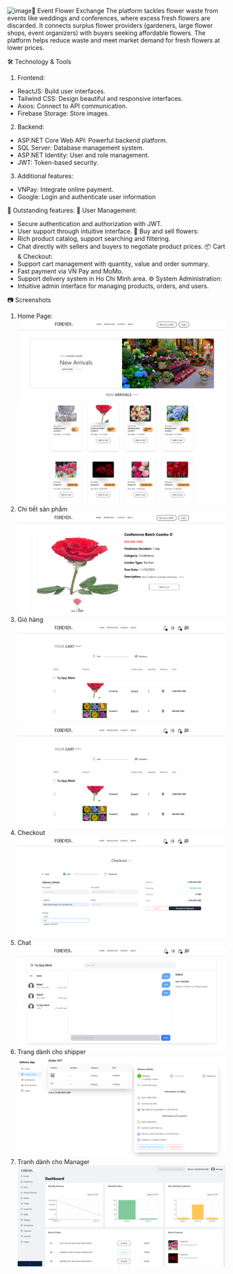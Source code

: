 ![image](https://github.com/user-attachments/assets/d1cf2a5a-77f1-4d62-9210-7e11a071867d)🌸 Event Flower Exchange
The platform tackles flower waste from events like weddings and conferences, where excess fresh flowers are discarded. It connects surplus flower providers (gardeners, large flower shops, event organizers) with buyers seeking affordable flowers. The platform helps reduce waste and meet market demand for fresh flowers at lower prices.

🛠️ Technology & Tools
1. Frontend:
+ ReactJS: Build user interfaces.
+ Tailwind CSS: Design beautiful and responsive interfaces.
+ Axios: Connect to API communication.
+ Firebase Storage: Store images.
  
2. Backend:
+ ASP.NET Core Web API: Powerful backend platform.
+ SQL Server: Database management system.
+ ASP.NET Identity: User and role management.
+ JWT: Token-based security.

3. Additional features:
+ VNPay: Integrate online payment.
+ Google: Login and authenticate user information
  
🚀 Outstanding features:
🌿 User Management:
+ Secure authentication and authorization with JWT.
+ User support through intuitive interface.
🌸 Buy and sell flowers:
+ Rich product catalog, support searching and filtering.
+ Chat directly with sellers and buyers to negotiate product prices.
📦 Cart & Checkout:
+ Support cart management with quantity, value and order summary.
+ Fast payment via VN Pay and MoMo.
+ Support delivery system in Ho Chi Minh area.
⚙️ System Administration:
+ Intuitive admin interface for managing products, orders, and users.

📷 Screenshots
1. Home Page: 
![](image/HomePage.png)
![](image/HomePage1.png)
2. Chi tiết sản phẩm
![](image/ProductDetail.png)
3. Giỏ hàng 
![](image/Cart.png)
![](image/Cart1.png)
4. Checkout
![](image/Checkout.png)
5. Chat
![](image/Chat.png)
6. Trang dành cho shipper
![](image/DeliveryPage.png)
7. Tranh dành cho Manager
![](image/ManagerPage.png)

 
